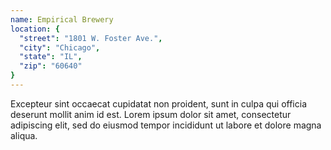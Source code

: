 ```yaml
---
name: Empirical Brewery
location: {
  "street": "1801 W. Foster Ave.",
  "city": "Chicago",
  "state": "IL",
  "zip": "60640"
}
---
```


Excepteur sint occaecat cupidatat non proident, sunt in culpa qui officia deserunt mollit anim id est. Lorem ipsum dolor sit amet, consectetur adipiscing elit, sed do eiusmod tempor incididunt ut labore et dolore magna aliqua.